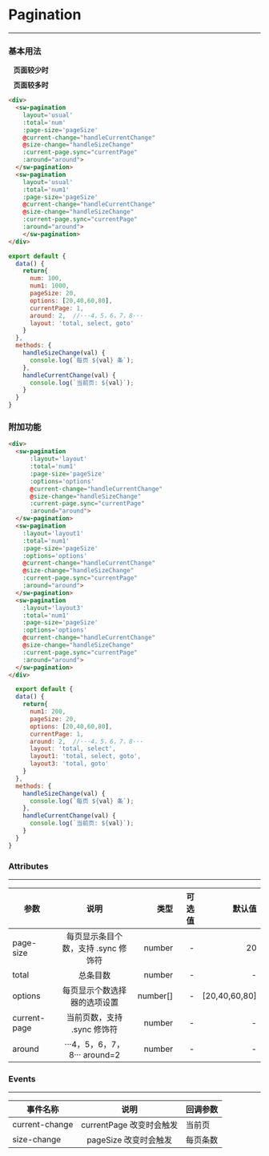# Pagination
---
### 基本用法
<common-decorator>
  <div style='width:100%'>
    <h4 style='margin:10px'>页面较少时</h4>
    <sw-pagination 
      layout='usual'
      :total='num' 
      :page-size='pageSize'  
      @current-change="handleCurrentChange" 
      @size-change="handleSizeChange" 
      :current-page.sync="currentPage"
      :around="around">
    </sw-pagination>
    <h4 style='margin:10px'>页面较多时</h4>
    <sw-pagination 
      layout='usual'
      :total='num1' 
      :page-size='pageSize'  
      @current-change="handleCurrentChange" 
      @size-change="handleSizeChange" 
      :current-page.sync="currentPage"
      :around="around">
    </sw-pagination>
  </div>
</common-decorator>

```html
<div>
  <sw-pagination 
    layout='usual'
    :total='num' 
    :page-size='pageSize'  
    @current-change="handleCurrentChange" 
    @size-change="handleSizeChange" 
    :current-page.sync="currentPage"
    :around="around">
  </sw-pagination>
  <sw-pagination 
    layout='usual'
    :total='num1' 
    :page-size='pageSize'  
    @current-change="handleCurrentChange" 
    @size-change="handleSizeChange" 
    :current-page.sync="currentPage"
    :around="around">
    </sw-pagination>
</div>
```

```js
export default {
  data() {
    return{
      num: 100,
      num1: 1000,
      pageSize: 20,
      options: [20,40,60,80],
      currentPage: 1,
      around: 2,  //···4，5，6，7，8···
      layout: 'total, select, goto'
    }
  },
  methods: {
    handleSizeChange(val) {
      console.log(`每页 ${val} 条`);
    },
    handleCurrentChange(val) {
      console.log(`当前页: ${val}`);
    }
  }
}
```

### 附加功能
<common-decorator>
  <div style='width:100%'>
    <sw-pagination 
      :layout='layout'
      :total='num1' 
      :page-size='pageSize'  
      :options='options'
      @current-change="handleCurrentChange" 
      @size-change="handleSizeChange" 
      :current-page.sync="currentPage"
      :around="around">
    </sw-pagination>
    <sw-pagination 
      :layout='layout1'
      :total='num1' 
      :page-size='pageSize'  
      :options='options'
      @current-change="handleCurrentChange" 
      @size-change="handleSizeChange" 
      :current-page.sync="currentPage"
      :around="around">
    </sw-pagination>
    <sw-pagination 
      :layout='layout3'
      :total='num1' 
      :page-size='pageSize'  
      :options='options'
      @current-change="handleCurrentChange" 
      @size-change="handleSizeChange" 
      :current-page.sync="currentPage"
      :around="around">
    </sw-pagination>
  </div>
</common-decorator>

```html
<div>
  <sw-pagination 
      :layout='layout'
      :total='num1' 
      :page-size='pageSize'  
      :options='options'
      @current-change="handleCurrentChange" 
      @size-change="handleSizeChange" 
      :current-page.sync="currentPage"
      :around="around">
  </sw-pagination>
  <sw-pagination 
    :layout='layout1'
    :total='num1' 
    :page-size='pageSize'  
    :options='options'
    @current-change="handleCurrentChange" 
    @size-change="handleSizeChange" 
    :current-page.sync="currentPage"
    :around="around">
  </sw-pagination>
  <sw-pagination 
    :layout='layout3'
    :total='num1' 
    :page-size='pageSize'  
    :options='options'
    @current-change="handleCurrentChange" 
    @size-change="handleSizeChange" 
    :current-page.sync="currentPage"
    :around="around">
  </sw-pagination>
</div>
```

```js
  export default {
  data() {
    return{
      num1: 200,
      pageSize: 20,
      options: [20,40,60,80],
      currentPage: 1,
      around: 2,  //···4，5，6，7，8···
      layout: 'total, select',
      layout1: 'total, select, goto',
      layout3: 'total, goto'
    }
  },
  methods: {
    handleSizeChange(val) {
      console.log(`每页 ${val} 条`);
    },
    handleCurrentChange(val) {
      console.log(`当前页: ${val}`);
    }
  }
}
```
<script>
export default {
  data() {
    return{
      num: 100,
      num1: 200,
      pageSize: 20,
      options: [20,40,60,80],
      currentPage: 1,
      around: 2,  //···4，5，6，7，8···
      layout: 'total, select',
      layout1: 'total, select, goto',
      layout3: 'total, goto'
    }
  },
  methods: {
    handleSizeChange(val) {
      console.log(`每页 ${val} 条`);
    },
    handleCurrentChange(val) {
      console.log(`当前页: ${val}`);
    }
  }
}
</script>

### Attributes
---

| 参数           | 说明          | 类型     | 可选值  | 默认值  |
| ------------- |:------------:| -------:|-------:|-------:|
| page-size     | 每页显示条目个数，支持 .sync 修饰符 | number | - | 20 |
| total         | 总条目数    |   number | - | - |
| options         | 每页显示个数选择器的选项设置   | number[] | - | [20,40,60,80] |
| current-page         | 当前页数，支持 .sync 修饰符   | number | - | - |
| around         | ···4，5，6，7，8··· around=2   | number | - | - |



### Events
---

| 事件名称           | 说明          | 回调参数 |
| ------------- |:------------:| - |
| current-change          | currentPage 改变时会触发 | 当前页 | 
| size-change         | pageSize 改变时会触发    | 每页条数 | 
